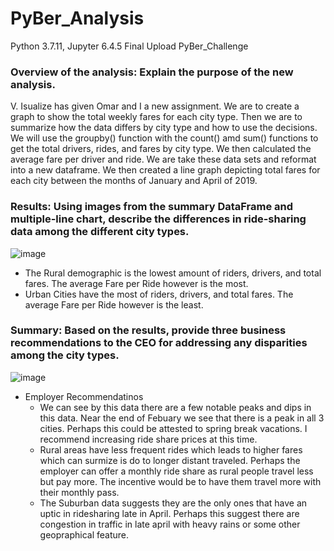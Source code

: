 # PyBer_Analysis

Python 3.7.11, Jupyter 6.4.5 Final Upload PyBer_Challenge

### Overview of the analysis: Explain the purpose of the new analysis.

   V. Isualize has given Omar and I a new assignment. We are to create a graph to show the total weekly fares for each city type. Then we are to summarize how the data differs by city type and how to use the decisions. We will use the groupby() function with the count() amd sum() functions to get the total drivers, rides, and fares by city type. We then calculated the average fare per driver and ride. We are take these data sets and reformat into a new dataframe. We then created a line graph depicting total fares for each city between the months of January and April of 2019.

### Results: Using images from the summary DataFrame and multiple-line chart, describe the differences in ride-sharing data among the different city types.

![image](https://user-images.githubusercontent.com/96445453/152727149-ec71fb8b-de45-4084-9c7c-1fd65b1f167c.png)

  - The Rural demographic is the lowest amount of riders, drivers, and total fares. The average Fare per Ride however is the most.
  - Urban Cities have the most of riders, drivers, and total fares. The average Fare per Ride however is the least.

### Summary: Based on the results, provide three business recommendations to the CEO for addressing any disparities among the city types.

![image](https://user-images.githubusercontent.com/96445453/152727525-28229775-5c9e-49d7-84f3-87a9807fac93.png)

- Employer Recommendatinos
  - We can see by this data there are a few notable peaks and dips in this data. Near the end of Febuary we see that there is a peak in all 3 cities. Perhaps           this could be attested to spring break vacations. I recommend increasing ride share prices at this time.
  - Rural areas have less frequent rides which leads to higher fares which can surmize is do to longer distant traveled. Perhaps the employer can offer a monthly       ride share as rural people travel less but pay more. The incentive would be to have them travel more with their monthly pass.
  - The Suburban data suggests they are the only ones that have an uptic in ridesharing late in April. Perhaps this suggest there are congestion in traffic in late     april with heavy rains or some other geopraphical feature.
